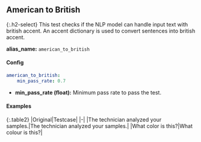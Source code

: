
## American to British

<div class="main-docs" markdown="1"><div class="h3-box" markdown="1">

{:.h2-select}
This test checks if the NLP model can handle input text with british accent. An accent dictionary is used to convert sentences into british accent.

**alias_name:** `american_to_british`

</div><div class="h3-box" markdown="1">

#### Config
```yaml
american_to_british:
    min_pass_rate: 0.7
```

- **min_pass_rate (float):** Minimum pass rate to pass the test.

#### Examples

{:.table2}
|Original|Testcase|
|-|
|The technician analyzed your samples.|The technician analyzed your samples.|
|What color is this?|What colour is this?|


</div></div>